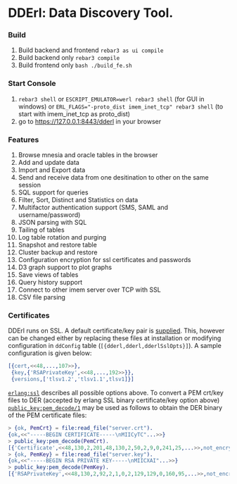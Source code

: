 DDErl: Data Discovery Tool.
=====

### Build
1. Build backend and frontend `rebar3 as ui compile`
1. Build backend only `rebar3 compile`
1. Build frontend only `bash ./build_fe.sh`
### Start Console
1. `rebar3 shell` or `ESCRIPT_EMULATOR=werl rebar3 shell` (for GUI in windows) or `ERL_FLAGS="-proto_dist imem_inet_tcp" rebar3 shell` (to start with imem_inet_tcp as proto_dist)
1. go to https://127.0.0.1:8443/dderl in your browser
### Features
1. Browse mnesia and oracle tables in the browser
1. Add and update data
1. Import and Export data
1. Send and receive data from one desitination to other on the same session
1. SQL support for queries
1. Filter, Sort, Distinct and Statistics on data
1. Multifactor authentication support (SMS, SAML and username/password)
1. JSON parsing with SQL 
1. Tailing of tables 
1. Log table rotation and purging
1. Snapshot and restore table
1. Cluster backup and restore
1. Configuration encryption for ssl certificates and passwords
1. D3 graph support to plot graphs
1. Save views of tables 
1. Query history support
1. Connect to other imem server over TCP with SSL
1. CSV file parsing

### Certificates
DDErl runs on SSL. A default certificate/key pair is [supplied](https://bitbucket.org/konnexions/dderl/src/master/priv/certs/). This, however can be changed either by replacing these files at installation or modifying configuration in `ddConfig` table (`[{dderl,dderl,dderlSslOpts}]`). A sample configuration is given below:
```erlang
[{cert,<<48,...,107>>},
 {key,{'RSAPrivateKey',<<48,...,192>>}},
 {versions,['tlsv1.2','tlsv1.1',tlsv1]}]
```
[`erlang:ssl`](http://erlang.org/doc/man/ssl.html) describes all possible options above.
To convert a PEM crt/key files to DER (accepted by erlang SSL binary certificate/key option above) [`public_key:pem_decode/1`](http://www.erlang.org/doc/man/public_key.html#pem_decode-1) may be used as follows to obtain the DER binary of the PEM certificate files:
```erlang
> {ok, PemCrt} = file:read_file("server.crt").
{ok,<<"-----BEGIN CERTIFICATE-----\nMIICyTC"...>>}
> public_key:pem_decode(PemCrt).
[{'Certificate',<<48,130,2,201,48,130,2,50,2,9,0,241,25,...>>,not_encrypted}]
> {ok, PemKey} = file:read_file("server.key").
{ok,<<"-----BEGIN RSA PRIVATE KEY-----\nMIICXAI"...>>}
> public_key:pem_decode(PemKey).              
[{'RSAPrivateKey',<<48,130,2,92,2,1,0,2,129,129,0,160,95,...>>,not_encrypted}]
```

